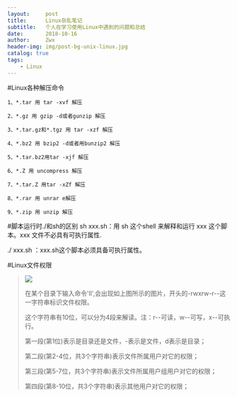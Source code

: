 ```yaml
---
layout:     post
title:      Linux杂乱笔记
subtitle:   个人在学习使用Linux中遇到的问题和总结
date:       2018-10-16
author:     Zwx
header-img: img/post-bg-unix-linux.jpg
catalog: true
tags:
    - Linux
---
```


#Linux各种解压命令
```
1、*.tar 用 tar -xvf 解压

2、*.gz 用 gzip -d或者gunzip 解压

3、*.tar.gz和*.tgz 用 tar -xzf 解压

4、*.bz2 用 bzip2 -d或者用bunzip2 解压

5、*.tar.bz2用tar -xjf 解压

6、*.Z 用 uncompress 解压

7、*.tar.Z 用tar -xZf 解压

8、*.rar 用 unrar e解压

9、*.zip 用 unzip 解压
```

#脚本运行时./和sh的区别
sh  xxx.sh：用 sh 这个shell  来解释和运行 xxx 这个脚本。xxx 文件不必具有可执行属性.

./ xxx.sh ：xxx.sh这个脚本必须具备可执行属性。

#Linux文件权限
>
>![](http://pgoj9ayje.bkt.clouddn.com/linuxsh.png)
>
>在某个目录下输入命令'll',会出现如上图所示的图片，开头的-rwxrw-r--这一字符串标识文件权限。
>
>这个字符串有10位，可以分为4段来解读。注：r--可读，w--可写，x--可执行。
>
>第一段(第1位)表示是目录还是文件，-表示是文件，d表示是目录；
>
>第二段(第2-4位，共3个字符串)表示文件所属用户对它的权限；
>
>第三段(第5-7位，共3个字符串)表示文件所属用户组用户对它的权限；
> 
>第四段(第8-10位，共3个字符串)表示其他用户对它的权限；


